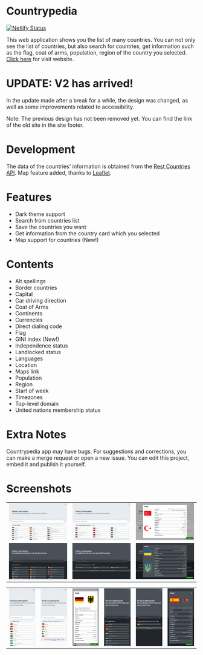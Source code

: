 # Countrypedia

[![Netlify Status](https://api.netlify.com/api/v1/badges/3942ad82-ee34-40dd-8abc-4e586e4e6039/deploy-status)](https://app.netlify.com/sites/simplecountrypedia/deploys)

This web application shows you the list of many countries. You can not only see the list of countries, but also search for countries, get information such as the flag, coat of arms, population, region of the country you selected. [Click here](https://countrypedia.app/) for visit website.

# UPDATE: V2 has arrived!

In the update made after a break for a while, the design was changed, as well as some improvements related to accessibility.

Note: The previous design has not been removed yet. You can find the link of the old site in the site footer.

# Development

The data of the countries' information is obtained from the [Rest Countries API](https://restcountries.com/).
Map feature added, thanks to [Leaflet](https://leafletjs.com/).

# Features

- Dark theme support
- Search from countries list
- Save the countries you want
- Get information from the country card which you selected
- Map support for countries (New!)

# Contents

- Alt spellings
- Border countries
- Capital
- Car driving direction
- Coat of Arms
- Continents
- Currencies
- Direct dialing code
- Flag
- GINI index (New!)
- Independence status
- Landlocked status
- Languages
- Location
- Maps link
- Population
- Region
- Start of week
- Timezones
- Top-level domain
- United nations membership status

# Extra Notes

Countrypedia app may have bugs. For suggestions and corrections, you can make a merge request or open a new issue. You can edit this project, embed it and publish it yourself.

# Screenshots

<table>
  <tr>
    <td><img src="./src/assets/screenshotsV2/NestHubMax-overview-light.png" alt="cp-overview-light-lg" width = 341.5px /></td>
    <td><img src="./src/assets/screenshotsV2/NestHubMax-search-light.png" alt="cp-search-light-lg" width = 341.5px /></td>
    <td><img src="./src/assets/screenshotsV2/NestHubMax-details-light.png" alt="cp-details-light-lg" width = 341.5px /></td>
  </tr> 
  <tr>
    <td><img src="./src/assets/screenshotsV2/NestHubMax-overview-dark.png" alt="cp-overview-light-lg" width = 341.5px /></td>
    <td><img src="./src/assets/screenshotsV2/NestHubMax-search-dark.png" alt="cp-search-light-lg" width = 341.5px /></td>
    <td><img src="./src/assets/screenshotsV2/NestHubMax-details-dark.png" alt="cp-details-light-lg" width = 341.5px /></td>
  </tr>
</table>
<table>
  <tr>
    <td><img src="./src/assets/screenshotsV2/iPhone12Pro-overview-light.png" alt="cp-overview-light-lg" width = 170.75px /></td>
    <td><img src="./src/assets/screenshotsV2/iPhone12Pro-search-light.png" alt="cp-search-light-lg" width = 170.75px /></td>
    <td><img src="./src/assets/screenshotsV2/iPhone12Pro-details-light.png" alt="cp-details-light-lg" width = 170.75px /></td>
    <td><img src="./src/assets/screenshotsV2/iPhone12Pro-overview-dark.png" alt="cp-overview-light-lg" width = 170.75px /></td>
    <td><img src="./src/assets/screenshotsV2/iPhone12Pro-search-dark.png" alt="cp-search-light-lg" width = 170.75px /></td>
    <td><img src="./src/assets/screenshotsV2/iPhone12Pro-details-dark.png" alt="cp-details-light-lg" width = 170.75px /></td>
  </tr>
</table>
